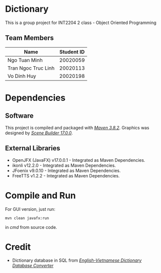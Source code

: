# Dictionary

This is a group project for INT2204 2 class - Object Oriented Programming

## Team Members

| Name                | Student ID |
| ------------------- | ---------- |
| Ngo Tuan Minh       | 20020059   |
| Tran Ngoc Truc Linh | 20020113   |
| Vo Dinh Huy         | 20020198   |

# Dependencies

## Software

This project is compiled and packaged with [_Maven 3.8.2_](https://maven.apache.org/download.cgi "apache-maven-3.8.2"). Graphics was designed by [_Scene Builder 17.0.0_](https://gluonhq.com/products/scene-builder/#download).

## External Libraries

- OpenJFX (JavaFX) v17.0.0.1 - Integrated as Maven Dependencies.
- ikonli v12.2.0 - Integrated as Maven Dependencies.
- JFoenix v9.0.10 - Integrated as Maven Dependencies.
- FreeTTS v1.2.2 - Integrated as Maven Dependencies.

# Compile and Run

For GUI version, just run:

```
mvn clean javafx:run
```

in _cmd_ from source code.

# Credit

- Dictionary database in SQL from [_English-Vietnamese Dictionary Database Converter_](https://github.com/yenthanh132/avdict-database-sqlite-converter)
